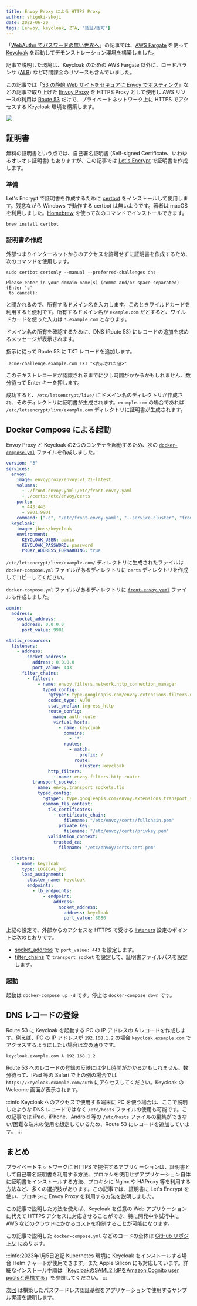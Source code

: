 ```yaml
---
title: Envoy Proxy による HTTPS Proxy
author: shigeki-shoji
date: 2022-06-20
tags: [envoy, keycloak, ZTA, "認証/認可"]
---
```


「[WebAuthn でパスワードの無い世界へ](/blogs/2022/06/15/webauthn-1/)」の記事では、[AWS Fargate](https://aws.amazon.com/jp/fargate/) を使って [Keycloak](https://www.keycloak.org/) を起動してデモンストレーション環境を構築しました。

記事で説明した環境は、Keycloak のための AWS Fargate 以外に、ロードバランサ ([ALB](https://aws.amazon.com/jp/elasticloadbalancing/)) など時間課金のリソースも含んでいました。

この記事では「[S3 の静的 Web サイトをセキュアに Envoy でホスティング](/blogs/2022/03/26/hosting-a-static-website-using-s3-with-envoy-2/)」などの記事で取り上げた [Envoy Proxy](https://www.envoyproxy.io/) を HTTPS Proxy として使用し AWS リソースの利用は [Route 53](https://aws.amazon.com/jp/route53/) だけで、プライベートネットワーク上に HTTPS でアクセスする Keycloak 環境を構築します。 

![](https://github.com/edward-mamezou/hibernation-pod/raw/v0.3.0/image/privateip.png)

## 証明書

無料の証明書という点では、自己署名証明書 (Self-signed Certificate、いわゆるオレオレ証明書) もありますが、この記事では [Let's Encrypt](https://letsencrypt.org/ja/) で証明書を作成します。

### 準備

Let's Encrypt で証明書を作成するために [certbot](https://certbot.eff.org/) をインストールして使用します。残念ながら Windows で動作する certbot は無いようです。著者は macOS を利用しました。[Homebrew](https://brew.sh/index_ja) を使って次のコマンドでインストールできます。

```shell
brew install certbot
```

### 証明書の作成

外部つまりインターネットからのアクセスを許可せずに証明書を作成するため、次のコマンドを使用します。

```shell
sudo certbot certonly --manual --preferred-challenges dns
```

```text
Please enter in your domain name(s) (comma and/or space separated)  (Enter 'c'
 to cancel):
```

と聞かれるので、所有するドメイン名を入力します。このときワイルドカードを利用すると便利です。所有するドメイン名が `example.com` だとすると、ワイルドカードを使った入力は `*.example.com` となります。

ドメイン名の所有を確認するために、DNS (Route 53) にレコードの追加を求めるメッセージが表示されます。

指示に従って Route 53 に TXT レコードを追加します。

```text
_acme-challenge.example.com TXT "<表示された値>"
```

このテキストレコードが認識されるまでに少し時間がかかるかもしれません、数分待って Enter キーを押します。

成功すると、`/etc/letsencrypt/live/` にドメイン名のディレクトリが作成され、そのディレクトリに証明書が生成されます。`example.com` の場合であれば `/etc/letsencrypt/live/example.com` ディレクトリに証明書が生成されます。

## Docker Compose による起動

Envoy Proxy と Keycloak の2つのコンテナを起動するため、次の [`docker-compose.yml`](https://github.com/edward-mamezou/hibernation-pod/blob/v0.3.0/keycloak/docker-compose.yml) ファイルを作成しました。

```yaml
version: "3"
services:
  envoy:
    image: envoyproxy/envoy:v1.21-latest
    volumes:
      - ./front-envoy.yaml:/etc/front-envoy.yaml
      - ./certs:/etc/envoy/certs
    ports:
      - 443:443
      - 9901:9901
    command: ["-c", "/etc/front-envoy.yaml", "--service-cluster", "front-proxy"]
  keycloak:
    image: jboss/keycloak
    environment:
      KEYCLOAK_USER: admin
      KEYCLOAK_PASSWORD: password
      PROXY_ADDRESS_FORWARDING: true
```

`/etc/letsencrypt/live/example.com/` ディレクトリに生成されたファイルは `docker-compose.yml` ファイルがあるディレクトリに `certs` ディレクトリを作成してコピーしてください。

`docker-compose.yml` ファイルがあるディレクトリに [`front-envoy.yaml`](https://github.com/edward-mamezou/hibernation-pod/blob/v0.3.0/keycloak/front-envoy.yaml) ファイルも作成しました。

```yaml
admin:
  address:
    socket_address:
      address: 0.0.0.0
      port_value: 9901

static_resources:
  listeners:
    - address:
        socket_address:
          address: 0.0.0.0
          port_value: 443
      filter_chains:
        - filters:
            - name: envoy.filters.network.http_connection_manager
              typed_config:
                '@type': type.googleapis.com/envoy.extensions.filters.network.http_connection_manager.v3.HttpConnectionManager
                codec_type: AUTO
                stat_prefix: ingress_http
                route_config:
                  name: auth_route
                  virtual_hosts:
                    - name: keycloak
                      domains:
                        - '*'
                      routes:
                        - match:
                            prefix: /
                          route:
                            cluster: keycloak
                http_filters:
                  - name: envoy.filters.http.router
          transport_socket:
            name: envoy.transport_sockets.tls
            typed_config:
              "@type": type.googleapis.com/envoy.extensions.transport_sockets.tls.v3.DownstreamTlsContext
              common_tls_context:
                tls_certificates:
                  - certificate_chain:
                      filename: "/etc/envoy/certs/fullchain.pem"
                    private_key:
                      filename: "/etc/envoy/certs/privkey.pem"
                validation_context:
                  trusted_ca:
                    filename: "/etc/envoy/certs/cert.pem"

  clusters:
    - name: keycloak
      type: LOGICAL_DNS
      load_assignment:
        cluster_name: keycloak
        endpoints:
          - lb_endpoints:
              - endpoint:
                  address:
                    socket_address:
                      address: keycloak
                      port_value: 8080
```

上記の設定で、外部からのアクセスを HTTPS で受ける [listeners](https://www.envoyproxy.io/docs/envoy/latest/api-v3/config/listener/v3/listener.proto#config-listener-v3-listener) 設定のポイントは次のとおりです。

- [socket_address](https://www.envoyproxy.io/docs/envoy/latest/api-v3/config/core/v3/address.proto#envoy-v3-api-msg-config-core-v3-socketaddress) で `port_value: 443` を設定します。
- [filter_chains](https://www.envoyproxy.io/docs/envoy/latest/api-v3/config/listener/v3/listener_components.proto#envoy-v3-api-msg-config-listener-v3-filterchain) で `transport_socket` を設定して、証明書ファイルパスを設定します。

### 起動

起動は `docker-compose up -d` です。停止は `docker-compose down` です。

## DNS レコードの登録

Route 53 に Keycloak を起動する PC の IP アドレスの A レコードを作成します。例えば、PC の IP アドレスが `192.168.1.2` の場合 `keycloak.example.com` でアクセスするようにしたい場合は次の通りです。

```text
keycloak.example.com A 192.168.1.2
```

Route 53 へのレコードの登録の反映には少し時間がかかるかもしれません。数分待って、iPad 等の Safari で上の例の場合では `https://keycloak.example.com/auth` にアクセスしてください。Keycloak の Welcome 画面が表示されます。

:::info
Keycloak へのアクセスで使用する端末に PC を使う場合は、ここで説明したような DNS レコードではなく `/etc/hosts` ファイルの使用も可能です。この記事では iPad、iPhone、Android 等の `/etc/hosts` ファイルの編集ができない/困難な端末の使用を想定しているため、Route 53 にレコードを追加しています。
:::

## まとめ

プライベートネットワークに HTTPS で提供するアプリケーションは、証明書として自己署名証明書を利用する方法、プロキシを使用せずアプリケーション自体に証明書をインストールする方法、プロキシに Nginx や HAProxy 等を利用する方法など、多くの選択肢があります。この記事では、証明書に Let's Encrypt を使い、プロキシに Envoy Proxy を利用する方法を説明しました。

この記事で説明した方法を使えば、Keycloak を任意の Web アプリケーションに代えて HTTPS アクセスに対応させることができ、特に開発中や試行中に AWS などのクラウドにかかるコストを抑制することが可能になります。

この記事で説明した `docker-compose.yml` などのコードの全体は [GitHub リポジトリ](https://github.com/edward-mamezou/hibernation-pod/tree/v0.3.0/keycloak) にあります。

:::info:2023年1月5日追記
Kubernetes 環境に Keycloak をインストールする場合 Helm チャートが使用できます。また Apple Silicon にも対応しています。詳細なインストール手順は「[KeycloakのSAML2 IdPをAmazon Cognito user poolsと連携する](https://s-edword.hatenablog.com/entry/2023/01/04/112949)」を参照してください。
:::

[次回](/blogs/2022/06/23/webauthn-3/) は構築したパスワードレス認証基盤をアプリケーションで使用するサンプル実装を説明します。

